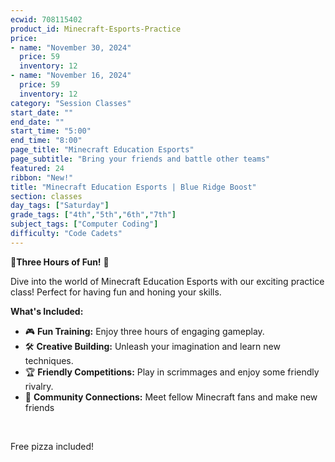 ```yaml
---
ecwid: 708115402
product_id: Minecraft-Esports-Practice
price:
- name: "November 30, 2024"
  price: 59
  inventory: 12
- name: "November 16, 2024"
  price: 59
  inventory: 12
category: "Session Classes"
start_date: ""
end_date: ""
start_time: "5:00"
end_time: "8:00"
page_title: "Minecraft Education Esports"
page_subtitle: "Bring your friends and battle other teams"
featured: 24
ribbon: "New!"
title: "Minecraft Education Esports | Blue Ridge Boost"
section: classes
day_tags: ["Saturday"]
grade_tags: ["4th","5th","6th","7th"]
subject_tags: ["Computer Coding"]
difficulty: "Code Cadets"
---
```

<p>🎉<strong>Three Hours of Fun!</strong> 🎉
</p><p>Dive into the world of Minecraft Education Esports with our exciting practice class! Perfect for having fun and honing your skills.
</p><p><strong>What's Included:</strong>
</p><ul>
	<li>🎮 <strong>Fun Training:</strong> Enjoy three hours of engaging gameplay.</li>
	<li>🛠️ <strong>Creative Building:</strong> Unleash your imagination and learn new techniques.</li>
	<li>🏆 <strong>Friendly Competitions:</strong> Play in scrimmages and enjoy some friendly rivalry.</li>
	<li>👥 <strong>Community Connections:</strong> Meet fellow Minecraft fans and make new friends</li>
</ul><p><br>
</p><p>Free pizza included!
</p>
